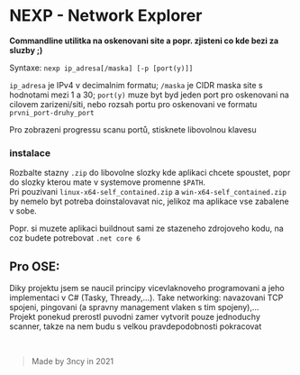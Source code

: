 # NEXP - Network Explorer

**Commandline utilitka na oskenovani site a popr. zjisteni co kde bezi za sluzby ;)**  

Syntaxe:
`nexp ip_adresa[/maska] [-p [port(y)]]`  

`ip_adresa` je IPv4 v decimalnim formatu;       `/maska` je CIDR maska site s hodnotami mezi 1 a 30;
`port(y)` muze byt byd jeden port pro oskenovani na cilovem zarizeni/siti,      nebo rozsah portu pro oskenovani ve formatu `prvni_port-druhy_port`  

Pro zobrazeni progressu scanu portů, stisknete libovolnou klavesu  

### instalace
Rozbalte stazny `.zip` do libovolne slozky kde aplikaci chcete spoustet, popr do slozky kterou mate v systemove promenne `$PATH`.  
Pri pouzivani `linux-x64-self_contained.zip` a `win-x64-self_contained.zip` by nemelo byt potreba doinstalovavat nic, jelikoz ma aplikace vse zabalene v sobe.

Popr. si muzete aplikaci buildnout sami ze stazeneho zdrojoveho kodu, na coz budete potrebovat `.net core 6`

## Pro OSE:

Diky projektu jsem se naucil principy vicevlaknoveho programovani a jeho implementaci v C# (Tasky, Thready,…). Take networking: navazovani TCP spojeni, pingovani (a spravny management vlaken s tim spojeny),…  
Projekt ponekud prerostl puvodni zamer vytvorit pouze jednoduchy scanner, takze na nem budu s velkou pravdepodobnosti pokracovat

<br>

> Made by 3ncy in 2021
